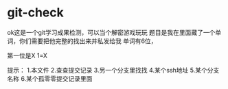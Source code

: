 # git-check
ok这是一个git学习成果检测，可以当个解密游戏玩玩
题目是我在里面藏了一个单词，你们需要把他完整的找出来并私发给我
单词有6位，

第一位是X
1=X






提示：
1.本文件
2.查查提交记录
3.另一个分支里找找
4.某个ssh地址
5.某个分支名称
6.某个孤零零提交记录里面